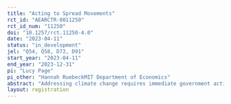 ```yaml
---
title: "Acting to Spread Movements"
rct_id: "AEARCTR-0011250"
rct_id_num: "11250"
doi: "10.1257/rct.11250-4.0"
date: "2023-04-11"
status: "in_development"
jel: "Q54, Q58, D72, D91"
start_year: "2023-04-11"
end_year: "2023-12-31"
pi: "Lucy Page"
pi_other: "Hannah RuebeckMIT Department of Economics"
abstract: "Addressing climate change requires immediate government action in high-emitting countries like the US. Moreover, continuing to enact climate policy under a newly split US Congress will require bipartisan action. In this project, we test whether opportunities to invite others to take political action, as well as receiving these invitations, increases political climate advocacy. We explore these questions in an online experiment with participants recruited via social media. "
layout: registration
---
```



